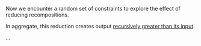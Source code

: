Now we encounter a random set of constraints to explore the effect of reducing recompositions.

In aggregate, this reduction creates output [recursively greater than its input](https://github.com/operatorjen/1k.quantumworm/).


...
